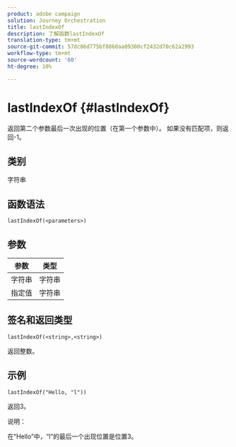 ```yaml
---
product: adobe campaign
solution: Journey Orchestration
title: lastIndexOf
description: 了解函数lastIndexOf
translation-type: tm+mt
source-git-commit: 57dc86d775bf8860aa09300cf2432d70c62a2993
workflow-type: tm+mt
source-wordcount: '60'
ht-degree: 10%

---
```



# lastIndexOf {#lastIndexOf}

返回第二个参数最后一次出现的位置（在第一个参数中）。 如果没有匹配项，则返回-1。

## 类别

字符串

## 函数语法

`lastIndexOf(<parameters>)`

## 参数

| 参数 | 类型 |
|-----------|------------------|
| 字符串 | 字符串 |
| 指定值 | 字符串 |

## 签名和返回类型

`lastIndexOf(<string>,<string>)`

返回整数。

## 示例

`lastIndexOf("Hello, "l"))`

返回3。

说明：

在“Hello”中，“l”的最后一个出现位置是位置3。
